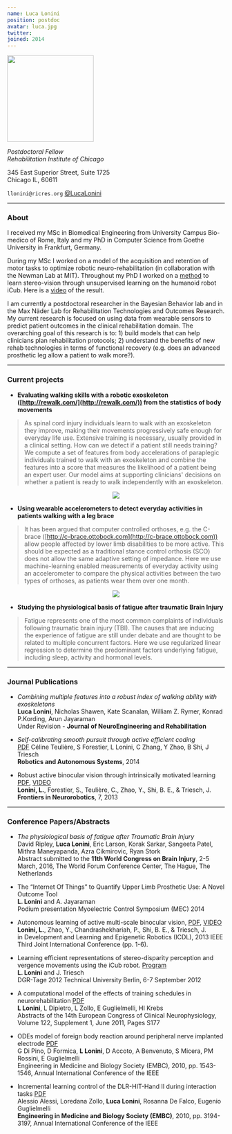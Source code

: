 ```yaml
---
name: Luca Lonini
position: postdoc
avatar: luca.jpg
twitter:
joined: 2014
---
```


<img width="200" src="{{site.baseurl}}/images/people/{{page.avatar}}" data-action="zoom">

_Postdoctoral Fellow_<br>
_Rehabilitation Institute of Chicago_

345 East Superior Street, Suite 1725<br>
Chicago IL, 60611

<i class="fa fa-envelope-o"></i> `llonini@ricres.org`
<i class="fa fa-twitter"></i> [@LucaLonini](https://twitter.com/LucaLonini)<br>

<hr>

### About

I received my MSc in Biomedical Engineering from University Campus Bio-medico of Rome, Italy and my PhD in Computer Science from Goethe University in Frankfurt, Germany.

During my MSc I worked on a model of the acquisition and retention of motor tasks to optimize robotic neuro-rehabilitation (in collaboration with the Newman Lab at MIT). Throughout my PhD I worked on a [method](http://www.ncbi.nlm.nih.gov/pmc/articles/PMC3819528/) to learn stereo-vision through unsupervised learning on the humanoid robot iCub. Here is a [video](https://www.youtube.com/watch?v=BuA6OU2VdhE&feature=youtu.be) of the result.

I am currently a postdoctoral researcher in the Bayesian Behavior lab and in the Max Näder Lab for Rehabilitation Technologies and Outcomes Research. My current research is focused on using data from wearable sensors to predict patient outcomes in the clinical rehabilitation domain. The overarching goal of this research is to: 1) build models that can help clinicians plan rehabilitation protocols; 2) understand the benefits of new rehab technologies in terms of functional recovery (e.g. does an advanced prosthetic leg allow a patient to walk more?).

<hr>

### Current projects

- **Evaluating walking skills with a robotic exoskeleton ([http://rewalk.com/](http://rewalk.com/)) from the statistics of body movements**

> As spinal cord injury individuals learn to walk with an exoskeleton they improve, making their movements progressively safe enough for everyday life use. Extensive training is necessary, usually provided in a clinical setting. How can we detect if a patient still needs training? We compute a set of features from body accelerations of paraplegic individuals trained to walk with an exoskeleton and combine the features into a score that measures the likelihood of a patient being an expert user. Our model aims at supporting clinicians' decisions on whether a patient is ready to walk independently with an exoskeleton.

<figure><center>
  <img src="{{site.baseurl}}/images/others/RewalkKpage.jpg" data-action="zoom"/>
</center></figure>


- **Using wearable accelerometers to detect everyday activities in patients walking with a leg brace**

> It has been argued that computer controlled orthoses, e.g. the C-brace ([http://c-brace.ottobock.com](http://c-brace.ottobock.com)) allow people affected by lower limb disabilities to be more active. This should be expected as a traditional stance control orthosis (SCO) does not allow the same adaptive setting of impedance. Here we use machine-learning enabled measurements of everyday activity using an accelerometer to compare the physical activities between the two types of orthoses, as patients wear them over one month.

<figure><center>
  <img src="{{site.baseurl}}/images/others/CbraceSmall.jpg" data-action="zoom"/>
</center></figure>


- **Studying the physiological basis of fatigue after traumatic Brain Injury**

> Fatigue represents one of the most common complaints of individuals following traumatic brain injury (TBI). The causes that are inducing the experience of fatigue are still under debate and are thought to be related to multiple concurrent factors. Here we use regularized linear regression to determine the predominant factors underlying fatigue, including sleep, activity and hormonal levels.

<hr>

### Journal Publications

- _Combining multiple features into a robust index of walking ability with exoskeletons_<br>
**Luca Lonini**, Nicholas Shawen, Kate Scanalan, William Z. Rymer, Konrad P.Kording, Arun Jayaraman<br>
Under Revision - **Journal of NeuroEngineering and Rehabilitation**

- _Self-calibrating smooth pursuit through active efficient coding_<br> [PDF](http://www.sciencedirect.com/science/article/pii/S0921889014002486)
Céline Teulière, S Forestier, L Lonini, C Zhang, Y Zhao, B Shi, J Triesch<br>
**Robotics and Autonomous Systems**, 2014

- Robust active binocular vision through intrinsically motivated learning [PDF](http://journal.frontiersin.org/article/10.3389/fnbot.2013.00020/full), [VIDEO](https://www.youtube.com/watch?v=hcbxzgrYdlo&feature=youtu.be)<br>
**Lonini, L.**, Forestier, S., Teulière, C., Zhao, Y., Shi, B. E., & Triesch, J.
**Frontiers in Neurorobotics**, 7, 2013

<hr>

### Conference Papers/Abstracts

- _The physiological basis of fatigue after Traumatic Brain Injury_<br>
David Ripley, **Luca Lonini**, Eric Larson, Korak Sarkar, Sangeeta Patel, Mithra Maneyapanda, Azra Cikmirovic, Ryan Stork<br>
Abstract submitted to the **11th World Congress on Brain Injury**, 2-5 March, 2016, The World Forum Conference Center, The Hague, The Netherlands

- The “Internet Of Things” to Quantify Upper Limb Prosthetic Use: A Novel Outcome Tool<br>
**L. Lonini** and A. Jayaraman<br>
Podium presentation Myoelectric Control Symposium (MEC) 2014

- Autonomous learning of active multi-scale binocular vision, [PDF](http://ieeexplore.ieee.org/xpl/articleDetails.jsp?reload=true&arnumber=6652541), [VIDEO](https://www.youtube.com/watch?v=BuA6OU2VdhE&feature=youtu.be)<br>
**Lonini, L.**, Zhao, Y., Chandrashekhariah, P., Shi, B. E., & Triesch, J.<br>
in Development and Learning and Epigenetic Robotics (ICDL), 2013 IEEE Third Joint International Conference (pp. 1-6).

- Learning efficient representations of stereo-disparity perception and vergence movements using the iCub robot. [Program](http://dgr.robotics.tu-berlin.de/index.php/program)<br>
**L. Lonini** and J. Triesch<br>
DGR-Tage 2012 Technical University Berlin, 6-7 September 2012

- A computational model of the effects of training schedules in neurorehabilitation [PDF](http://www.sciencedirect.com/science/article/pii/S1388245711606408)<br>
**L Lonini**, L Dipietro, L Zollo, E Guglielmelli, HI Krebs<br>
Abstracts of the 14th European Congress of Clinical Neurophysiology, Volume 122, Supplement 1, June 2011, Pages S177

- ODEs model of foreign body reaction around peripheral nerve implanted electrode [PDF](http://ieeexplore.ieee.org/xpl/articleDetails.jsp?arnumber=5626825)<br>
G Di Pino, D Formica, **L Lonini**, D Accoto, A Benvenuto, S Micera, PM Rossini, E Guglielmelli<br>
Engineering in Medicine and Biology Society (EMBC), 2010, pp. 1543-1546, Annual International Conference of the IEEE

- Incremental learning control of the DLR-HIT-Hand II during interaction tasks [PDF](http://ieeexplore.ieee.org/xpl/articleDetails.jsp?arnumber=5627411)<br>
Alessio Alessi, Loredana Zollo, **Luca Lonini**, Rosanna De Falco, Eugenio Guglielmelli<br>
**Engineering in Medicine and Biology Society (EMBC)**, 2010, pp. 3194-3197, Annual International Conference of the IEEE
